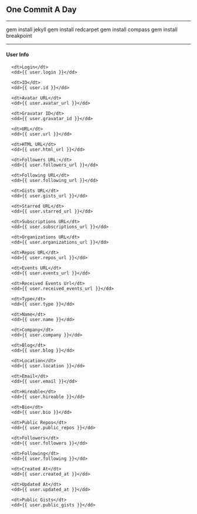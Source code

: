 ## One Commit A Day

- - -

gem install jekyll
gem install redcarpet
gem install compass
gem install breakpoint













- - -

#### User Info

      <dt>Login</dt>
      <dd>{{ user.login }}</dd>

      <dt>ID</dt>
      <dd>{{ user.id }}</dd>

      <dt>Avatar URL</dt>
      <dd>{{ user.avatar_url }}</dd>

      <dt>Gravatar ID</dt>
      <dd>{{ user.gravatar_id }}</dd>

      <dt>URL</dt>
      <dd>{{ user.url }}</dd>

      <dt>HTML URL</dt>
      <dd>{{ user.html_url }}</dd>

      <dt>Followers URL:</dt>
      <dd>{{ user.followers_url }}</dd>

      <dt>Following URL</dt>
      <dd>{{ user.following_url }}</dd>

      <dt>Gists URL</dt>
      <dd>{{ user.gists_url }}</dd>

      <dt>Starred URL</dt>
      <dd>{{ user.starred_url }}</dd>

      <dt>Subscriptions URL</dt>
      <dd>{{ user.subscriptions_url }}</dd>

      <dt>Organizations URL</dt>
      <dd>{{ user.organizations_url }}</dd>

      <dt>Repos URL</dt>
      <dd>{{ user.repos_url }}</dd>

      <dt>Events URL</dt>
      <dd>{{ user.events_url }}</dd>

      <dt>Received Events Url</dt>
      <dd>{{ user.received_events_url }}</dd>

      <dt>Type</dt>
      <dd>{{ user.type }}</dd>

      <dt>Name</dt>
      <dd>{{ user.name }}</dd>

      <dt>Company</dt>
      <dd>{{ user.company }}</dd>

      <dt>Blog</dt>
      <dd>{{ user.blog }}</dd>

      <dt>Location</dt>
      <dd>{{ user.location }}</dd>

      <dt>Email</dt>
      <dd>{{ user.email }}</dd>

      <dt>Hireable</dt>
      <dd>{{ user.hireable }}</dd>

      <dt>Bio</dt>
      <dd>{{ user.bio }}</dd>

      <dt>Public Repos</dt>
      <dd>{{ user.public_repos }}</dd>

      <dt>Followers</dt>
      <dd>{{ user.followers }}</dd>

      <dt>Following</dt>
      <dd>{{ user.following }}</dd>

      <dt>Created At</dt>
      <dd>{{ user.created_at }}</dd>

      <dt>Updated At</dt>
      <dd>{{ user.updated_at }}</dd>

      <dt>Public Gists</dt>
      <dd>{{ user.public_gists }}</dd>

